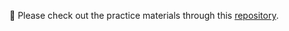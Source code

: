 📌 Please check out the practice materials through this [repository](https://github.com/shaistaDev7/AI_and_Omics_Research_Internship_2025-practice-.git).